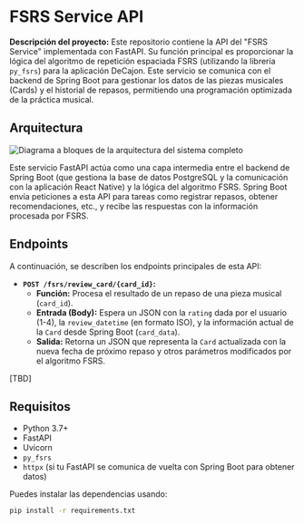 # FSRS Service API

**Descripción del proyecto:**
Este repositorio contiene la API del "FSRS Service" implementada con FastAPI. Su función principal es proporcionar la lógica del algoritmo de repetición espaciada FSRS (utilizando la librería `py_fsrs`) para la aplicación DeCajon. Este servicio se comunica con el backend de Spring Boot para gestionar los datos de las piezas musicales (Cards) y el historial de repasos, permitiendo una programación optimizada de la práctica musical.

## Arquitectura
![Diagrama a bloques de la arquitectura del sistema completo](assets/blockdiagram.png)

Este servicio FastAPI actúa como una capa intermedia entre el backend de Spring Boot (que gestiona la base de datos PostgreSQL y la comunicación con la aplicación React Native) y la lógica del algoritmo FSRS. Spring Boot envía peticiones a esta API para tareas como registrar repasos, obtener recomendaciones, etc., y recibe las respuestas con la información procesada por FSRS.

## Endpoints

A continuación, se describen los endpoints principales de esta API:

* **`POST /fsrs/review_card/{card_id}`:**
    * **Función:** Procesa el resultado de un repaso de una pieza musical (`card_id`).
    * **Entrada (Body):** Espera un JSON con la `rating` dada por el usuario (1-4), la `review_datetime` (en formato ISO), y la información actual de la `Card` desde Spring Boot (`card_data`).
    * **Salida:** Retorna un JSON que representa la `Card` actualizada con la nueva fecha de próximo repaso y otros parámetros modificados por el algoritmo FSRS.

[TBD]

## Requisitos

* Python 3.7+
* FastAPI
* Uvicorn
* `py_fsrs`
* `httpx` (si tu FastAPI se comunica de vuelta con Spring Boot para obtener datos)

Puedes instalar las dependencias usando:

```bash
pip install -r requirements.txt